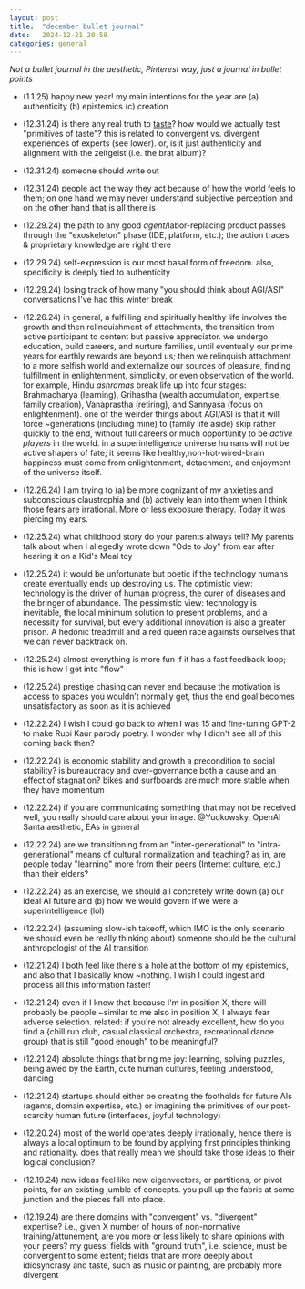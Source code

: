 ```yaml
---
layout: post
title:  "december bullet journal"
date:   2024-12-21 20:58
categories: general
---
```


*Not a bullet journal in the aesthetic, Pinterest way, just a journal in bullet points*
- (1.1.25) happy new year! my main intentions for the year are (a) authenticity (b) epistemics (c) creation

- (12.31.24) is there any real truth to [taste](https://www.astralcodexten.com/p/friendly-and-hostile-analogies-for?hide_intro_popup=true)? how would we actually test "primitives of taste"? this is related to convergent vs. divergent experiences of experts (see lower). or, is it just authenticity and alignment with the zeitgeist (i.e. the brat album)?

- (12.31.24) someone should write out 

- (12.31.24) people act the way they act because of how the world feels to them; on one hand we may never understand subjective perception and on the other hand that is all there is

- (12.29.24) the path to any good *agent*/labor-replacing product passes through the "exoskeleton" phase (IDE, platform, etc.); the action traces & proprietary knowledge are right there

- (12.29.24) self-expression is our most basal form of freedom. also, specificity is deeply tied to authenticity

- (12.29.24) losing track of how many "you should think about AGI/ASI" conversations I've had this winter break

- (12.26.24) in general, a fulfilling and spiritually healthy life involves the growth and then relinquishment of attachments, the transition from active participant to content but passive appreciator. we undergo education, build careers, and nurture families, until eventually our prime years for earthly rewards are beyond us; then we relinquish attachment to a more selfish world and externalize our sources of pleasure, finding fulfillment in enlightenment, simplicity, or even observation of the world. for example, Hindu *ashramas* break life up into four stages: Brahmacharya (learning), Grihastha (wealth accumulation, expertise, family creation), Vanaprastha (retiring), and Sannyasa (focus on enlightenment). one of the weirder things about AGI/ASI is that it will force ~generations (including mine) to (family life aside) skip rather quickly to the end, without full careers or much opportunity to be *active players* in the world. in a superintelligence universe humans will not be active shapers of fate; it seems like healthy,non-hot-wired-brain happiness must come from enlightenment, detachment, and enjoyment of the universe itself. 

- (12.26.24) I am trying to (a) be more cognizant of my anxieties and subconscious claustrophia and (b) actively lean into them when I think those fears are irrational. More or less exposure therapy. Today it was piercing my ears.

- (12.25.24) what childhood story do your parents always tell? My parents talk about when I allegedly wrote down "Ode to Joy" from ear after hearing it on a Kid's Meal toy

- (12.25.24) it would be unfortunate but poetic if the technology humans create eventually ends up destroying us. The optimistic view: technology is the driver of human progress, the curer of diseases and the bringer of abundance. The pessimistic view: technology is inevitable, the local minimum solution to present problems, and a necessity for survival, but every additional innovation is also a greater prison. A hedonic treadmill and a red queen race againsts ourselves that we can never backtrack on.

- (12.25.24) almost everything is more fun if it has a fast feedback loop; this is how I get into "flow"

- (12.25.24) prestige chasing can never end because the motivation is access to spaces you wouldn’t normally get, thus the end goal becomes unsatisfactory as soon as it is achieved

- (12.22.24) I wish I could go back to when I was 15 and fine-tuning GPT-2 to make Rupi Kaur parody poetry. I wonder why I didn't see all of this coming back then?

- (12.22.24) is economic stability and growth a precondition to social stability? is bureaucracy and over-governance both a cause and an effect of stagnation? bikes and surfboards are much more stable when they have momentum

- (12.22.24) if you are communicating something that may not be received well, you really should care about your image. @Yudkowsky, OpenAI Santa aesthetic, EAs in general

- (12.22.24) are we transitioning from an "inter-generational" to "intra-generational" means of cultural normalization and teaching? as in, are people today "learning" more from their peers (Internet culture, etc.) than their elders?

- (12.22.24) as an exercise, we should all concretely write down (a) our ideal AI future and (b) how we would govern if we were a superintelligence (lol)

- (12.22.24) (assuming slow-ish takeoff, which IMO is the only scenario we should even be really thinking about) someone should be the cultural anthropologist of the AI transition

- (12.21.24) I both feel like there's a hole at the bottom of my epistemics, and also that I basically know ~nothing. I wish I could ingest and process all this information faster!

- (12.21.24) even if I know that because I'm in position X, there will probably be people ~similar to me also in position X, I always fear adverse selection. related: if you're not already excellent, how do you find a {chill run club, casual classical orchestra, recreational dance group} that is still "good enough" to be meaningful?

- (12.21.24) absolute things that bring me joy: learning, solving puzzles, being awed by the Earth, cute human cultures, feeling understood, dancing

- (12.21.24) startups should either be creating the footholds for future AIs (agents, domain expertise, etc.) or imagining the primitives of our post-scarcity human future (interfaces, joyful technology)

- (12.20.24) most of the world operates deeply irrationally, hence there is always a local optimum to be found by applying first principles thinking and rationality. does that really mean we should take those ideas to their logical conclusion?

- (12.19.24) new ideas feel like new eigenvectors, or partitions, or pivot points, for an existing jumble of concepts. you pull up the fabric at some junction and the pieces fall into place.

- (12.19.24) are there domains with "convergent" vs. "divergent" expertise? i.e., given X number of hours of non-normative training/attunement, are you more or less likely to share opinions with your peers? my guess: fields with "ground truth", i.e. science, must be convergent to some extent; fields that are more deeply about idiosyncrasy and taste, such as music or painting, are probably more divergent